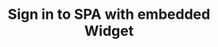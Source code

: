 ---
title: Sign in to SPA with embedded Widget
excerpt: Front-end framework guides for the embedded Okta Sign-In Widget
sections:
 - main
---